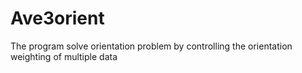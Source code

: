 # Ave3orient
The program solve orientation problem by controlling the orientation weighting of multiple data
